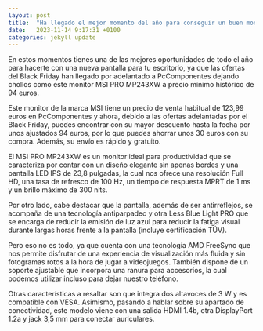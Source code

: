 ```yaml
---
layout: post
title:  "Ha llegado el mejor momento del año para conseguir un buen monitor para PC barato, y este de MSI nunca había estado tan rebajado"
date:   2023-11-14 9:17:31 +0100
categories: jekyll update
---
```

En estos momentos tienes una de las mejores oportunidades de todo el año para hacerte con una nueva pantalla para tu escritorio, ya que las ofertas del Black Friday han llegado por adelantado a PcComponentes dejando chollos como este monitor MSI PRO MP243XW a precio mínimo histórico de 94 euros.

Este monitor de la marca MSI tiene un precio de venta habitual de 123,99 euros en PcComponentes y ahora, debido a las ofertas adelantadas por el Black Friday, puedes encontrar con su mayor descuento hasta la fecha por unos ajustados 94 euros, por lo que puedes ahorrar unos 30 euros con su compra. Además, su envío es rápido y gratuito.

El MSI PRO MP243XW es un monitor ideal para productividad que se caracteriza por contar con un diseño elegante sin apenas bordes y una pantalla LED IPS de 23,8 pulgadas, la cual nos ofrece una resolución Full HD, una tasa de refresco de 100 Hz, un tiempo de respuesta MPRT de 1 ms y un brillo máximo de 300 nits.

Por otro lado, cabe destacar que la pantalla, además de ser antirreflejos, se acompaña de una tecnología antiparpadeo y otra Less Blue Light PRO que se encarga de reducir la emisión de luz azul para reducir la fatiga visual durante largas horas frente a la pantalla (incluye certificación TÜV).

Pero eso no es todo, ya que cuenta con una tecnología AMD FreeSync que nos permite disfrutar de una experiencia de visualización más fluida y sin fotogramas rotos a la hora de jugar a videojuegos. También dispone de un soporte ajustable que incorpora una ranura para accesorios, la cual podemos utilizar incluso para dejar nuestro teléfono.

Otras características a resaltar son que integra dos altavoces de 3 W y es compatible con VESA. Asimismo, pasando a hablar sobre su apartado de conectividad, este modelo viene con una salida HDMI 1.4b, otra DisplayPort 1.2a y jack 3,5 mm para conectar auriculares.